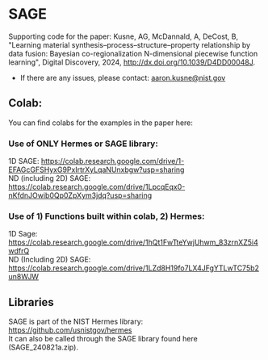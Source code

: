 # SAGE
Supporting code for the paper: Kusne, AG, McDannald, A, DeCost, B, "Learning material synthesis–process–structure–property relationship by data fusion: Bayesian co-regionalization N-dimensional piecewise function learning", Digital Discovery, 2024, http://dx.doi.org/10.1039/D4DD00048J.
* If there are any issues, please contact: aaron.kusne@nist.gov
## Colab:
You can find colabs for the examples in the paper here:
### Use of ONLY Hermes or SAGE library:
1D SAGE: https://colab.research.google.com/drive/1-EFAGcGFSHyxG9PxIrtrXyLqaNUnxbgw?usp=sharing \
ND (including 2D) SAGE: https://colab.research.google.com/drive/1LpcqEqx0-nKfdnJOwib0Qp0ZpXym3jdq?usp=sharing
### Use of 1) Functions built within colab, 2) Hermes:
1D Sage: https://colab.research.google.com/drive/1hQt1FwTteYwjUhwm_83zrnXZ5i4wdfrQ \
ND (Including 2D) SAGE: https://colab.research.google.com/drive/1LZd8H19fo7LX4JFgYTLwTC75b2un8WJW
## Libraries
SAGE is part of the NIST Hermes library: https://github.com/usnistgov/hermes \
It can also be called through the SAGE library found here (SAGE_240821a.zip).
